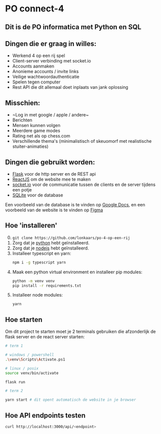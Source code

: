 # PO connect-4

## Dit is de PO informatica met Python en SQL

## Dingen die er graag in willes:

- Werkend 4 op een rij spel
- Client-server verbinding met socket.io
- Accounts aanmaken
- Anonieme accounts / invite links
- Veilige wachtwoordauthenticatie
- Spelen tegen computer
- Rest API die dit allemaal doet inplaats van jank oplossing

## Misschien:

- ~Log in met google / apple / andere~
- Berichten
- Mensen kunnen volgen
- Meerdere game modes
- Rating net als op chess.com
- Verschillende thema's (minimalistisch of skeuomorf met realistische stuiter-animaties)

## Dingen die gebruikt worden:

- [Flask](https://flask.palletsprojects.com/) voor de http server en de REST api
- [ReactJS](https://reactjs.org/) om de website mee te maken
- [socket.io](https://socket.io/) voor de communicatie tussen de clients en de server tijdens een potje
- [SQLite](https://sqlite.org/index.html) voor de database

Een voorbeeld van de database is te vinden op [Google Docs](https://docs.google.com/spreadsheets/d/1mDN9IUqRIMjr_9RmLxKybjIgVuaUadalmPEFnG-XeJg/edit?usp=sharing), en een voorbeeld van de website is te vinden op [Figma](https://www.figma.com/file/rTciVQApAe6cwrH1Prl5Wn/4-op-een-rij?node-id=0%3A1)

## Hoe 'installeren'

0. `git clone https://github.com/lonkaars/po-4-op-een-rij`
1. Zorg dat je [python](https://python.org/downloads) hebt geïnstalleerd.
2. Zorg dat je [nodejs](https://nodejs.org/en/download) hebt geïnstalleerd.
3. Installeer typescript en yarn:
	```sh
	npm i -g typescript yarn
	```
4. Maak een python virtual environment en installeer pip modules:
	```sh
	python -m venv venv
	pip install -r requirements.txt
	```
5. Installeer node modules:
	```sh
	yarn
	```

## Hoe starten

Om dit project te starten moet je 2 terminals gebruiken die afzonderlijk de flask server en de react server starten:

```sh
# term 1

# windows / powershell
.\venv\Scripts\Activate.ps1

# linux / posix
source venv/bin/activate

flask run

# term 2

yarn start # dit opent automatisch de website in je browser
```

## Hoe API endpoints testen
```sh
curl http://localhost:3000/api/<endpoint>
```

